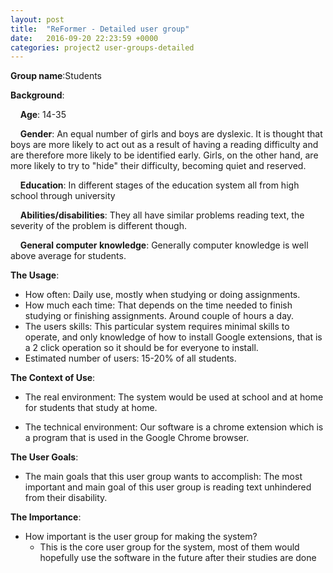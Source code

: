 ```yaml
---
layout: post
title:  "ReFormer - Detailed user group"
date:   2016-09-20 22:23:59 +0000
categories: project2 user-groups-detailed
---
```


**Group name**:Students

**Background**:

&nbsp;&nbsp;&nbsp;&nbsp;**Age**: 14-35

&nbsp;&nbsp;&nbsp;&nbsp;**Gender**: An equal number of girls and boys are dyslexic. It is thought that boys are more likely to act out as a result of having a reading difficulty and are therefore more likely to be identified early. Girls, on the other hand, are more likely to try to "hide" their difficulty, becoming quiet and reserved.

&nbsp;&nbsp;&nbsp;&nbsp;**Education**: In different stages of the education system all from high school through university

&nbsp;&nbsp;&nbsp;&nbsp;**Abilities/disabilities**: They all have similar problems reading text, the severity of the problem is different though.


&nbsp;&nbsp;&nbsp;&nbsp;**General computer knowledge**: Generally computer knowledge is well above average for students.

**The Usage**:
* How often: Daily use, mostly when studying or doing assignments.
* How much each time: That depends on the time needed to finish studying or finishing assignments. Around couple of hours a day.
* The users skills: This particular system requires minimal skills to operate, and only knowledge of how to install Google extensions, that is a 2 click operation so it should be for everyone to install.
* Estimated number of users: 15-20% of all students.

**The Context of Use**:
* The real environment: The system would be used at school and at home for students that study at home.

* The technical environment: Our software is a chrome extension which is a program that is used in the Google Chrome browser.

**The User Goals**:
* The main goals that this user group wants to accomplish: The most important and main goal of this user group is reading text unhindered from their disability.

**The Importance**:
* How important is the user group for making the system?
    * This is the core user group for the system, most of them would hopefully use the software in the future after their studies are done
